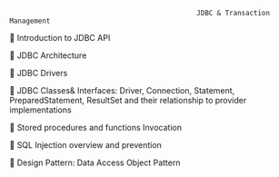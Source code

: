                                                   JDBC & Transaction Management

 Introduction to JDBC API

 JDBC Architecture

 JDBC Drivers

 JDBC Classes& Interfaces: Driver, Connection, Statement, PreparedStatement, ResultSet and their relationship to provider implementations

 Stored procedures and functions Invocation

 SQL Injection overview and prevention

 Design Pattern: Data Access Object Pattern
